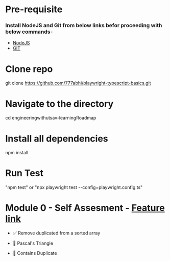 # Pre-requisite
### Install NodeJS and Git from below links befor proceeding with below commands-
 - [NodeJS](https://nodejs.org/en/)
 - [GIT](https://git-scm.com/downloads) 

# Clone repo
git clone https://github.com/777abhi/playwright-typescript-basics.git

# Navigate to the directory
cd engineeringwithutsav-learningRoadmap

# Install all dependencies 
npm install

# Run Test
"npm test" or "npx playwright test --config=playwright.config.ts"

# Module 0 - Self Assesment - [Feature link](feature/Module-0.spec.ts)
 - ✅ Remove duplicated from a sorted array

 - 🚧 Pascal's Triangle

 - 🚧 Contains Duplicate
